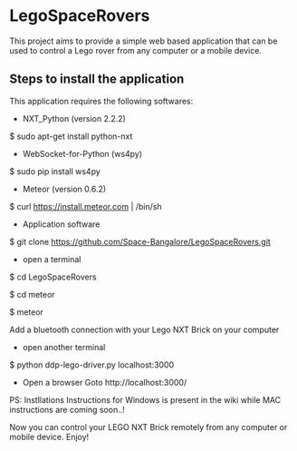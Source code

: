 LegoSpaceRovers
===============

This project aims to provide a simple web based application that can be used to control a Lego rover from any computer or a mobile device.

Steps to install the application
--------------------------------

This application requires the following softwares:

- NXT_Python (version 2.2.2)

$ sudo apt-get install python-nxt

- WebSocket-for-Python (ws4py)

$ sudo pip install ws4py

- Meteor (version 0.6.2)

$ curl https://install.meteor.com | /bin/sh

- Application software

$ git clone https://github.com/Space-Bangalore/LegoSpaceRovers.git

- open a terminal

$ cd LegoSpaceRovers

$ cd meteor

$ meteor

Add a bluetooth connection with your Lego NXT Brick on your computer

- open another terminal

$ python ddp-lego-driver.py localhost:3000

- Open a browser
Goto http://localhost:3000/

PS: Instllations Instructions for Windows is present in the wiki while MAC instructions are coming soon..!

Now you can control your LEGO NXT Brick remotely from any computer or mobile device. 
Enjoy!
